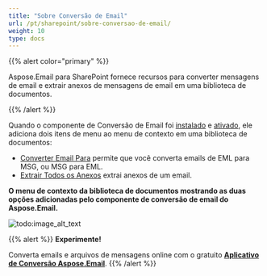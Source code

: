 ```yaml
---
title: "Sobre Conversão de Email"
url: /pt/sharepoint/sobre-conversao-de-email/
weight: 10
type: docs
---
```



{{% alert color="primary" %}} 

Aspose.Email para SharePoint fornece recursos para converter mensagens de email e extrair anexos de mensagens de email em uma biblioteca de documentos.

{{% /alert %}} 

Quando o componente de Conversão de Email foi [instalado](/email/sharepoint/installing-aspose-email-for-sharepoint/) e [ativado](/email/sharepoint/activation-and-de-activation-after-installation/), ele adiciona dois itens de menu ao menu de contexto em uma biblioteca de documentos:

- [Converter Email Para](/email/sharepoint/eml-to-msg-and-msg-to-eml-file-conversion/) permite que você converta emails de EML para MSG, ou MSG para EML.
- [Extrair Todos os Anexos](/email/sharepoint/extract-attachments-from-email/) extrai anexos de um email.

**O menu de contexto da biblioteca de documentos mostrando as duas opções adicionadas pelo componente de conversão de email do Aspose.Email.** 

![todo:image_alt_text](about-email-conversion_1.png)

{{% alert %}}
**Experimente!**

Converta emails e arquivos de mensagens online com o gratuito [**Aplicativo de Conversão Aspose.Email**](https://products.aspose.app/email/pt/Conversion).
{{% /alert %}}